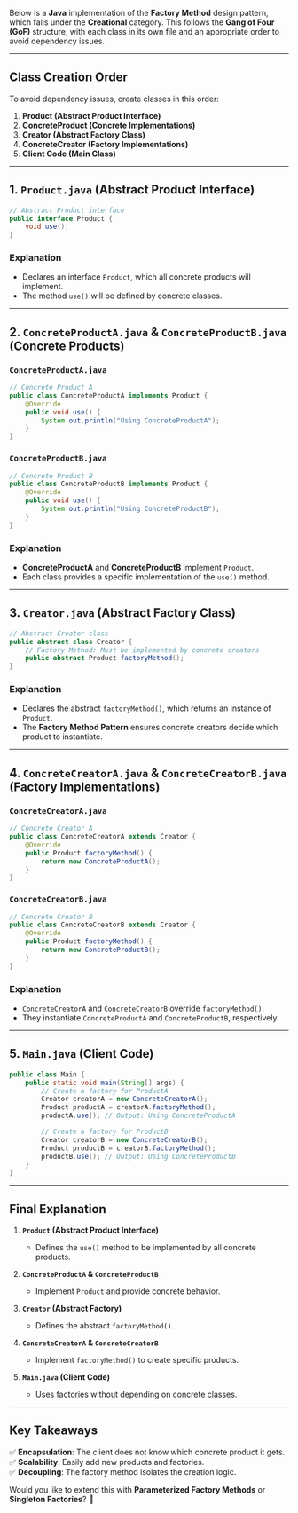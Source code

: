 Below is a **Java** implementation of the **Factory Method** design pattern, which falls under the **Creational** category. This follows the **Gang of Four (GoF)** structure, with each class in its own file and an appropriate order to avoid dependency issues.

---

## **Class Creation Order**
To avoid dependency issues, create classes in this order:

1. **Product (Abstract Product Interface)**
2. **ConcreteProduct (Concrete Implementations)**
3. **Creator (Abstract Factory Class)**
4. **ConcreteCreator (Factory Implementations)**
5. **Client Code (Main Class)**

---

## **1. `Product.java` (Abstract Product Interface)**

```java
// Abstract Product interface
public interface Product {
    void use();
}
```

### **Explanation**
- Declares an interface `Product`, which all concrete products will implement.
- The method `use()` will be defined by concrete classes.

---

## **2. `ConcreteProductA.java` & `ConcreteProductB.java` (Concrete Products)**

### **`ConcreteProductA.java`**
```java
// Concrete Product A
public class ConcreteProductA implements Product {
    @Override
    public void use() {
        System.out.println("Using ConcreteProductA");
    }
}
```

### **`ConcreteProductB.java`**
```java
// Concrete Product B
public class ConcreteProductB implements Product {
    @Override
    public void use() {
        System.out.println("Using ConcreteProductB");
    }
}
```

### **Explanation**
- **ConcreteProductA** and **ConcreteProductB** implement `Product`.
- Each class provides a specific implementation of the `use()` method.

---

## **3. `Creator.java` (Abstract Factory Class)**

```java
// Abstract Creator class
public abstract class Creator {
    // Factory Method: Must be implemented by concrete creators
    public abstract Product factoryMethod();
}
```

### **Explanation**
- Declares the abstract `factoryMethod()`, which returns an instance of `Product`.
- The **Factory Method Pattern** ensures concrete creators decide which product to instantiate.

---

## **4. `ConcreteCreatorA.java` & `ConcreteCreatorB.java` (Factory Implementations)**

### **`ConcreteCreatorA.java`**
```java
// Concrete Creator A
public class ConcreteCreatorA extends Creator {
    @Override
    public Product factoryMethod() {
        return new ConcreteProductA();
    }
}
```

### **`ConcreteCreatorB.java`**
```java
// Concrete Creator B
public class ConcreteCreatorB extends Creator {
    @Override
    public Product factoryMethod() {
        return new ConcreteProductB();
    }
}
```

### **Explanation**
- `ConcreteCreatorA` and `ConcreteCreatorB` override `factoryMethod()`.
- They instantiate `ConcreteProductA` and `ConcreteProductB`, respectively.

---

## **5. `Main.java` (Client Code)**

```java
public class Main {
    public static void main(String[] args) {
        // Create a factory for ProductA
        Creator creatorA = new ConcreteCreatorA();
        Product productA = creatorA.factoryMethod();
        productA.use(); // Output: Using ConcreteProductA

        // Create a factory for ProductB
        Creator creatorB = new ConcreteCreatorB();
        Product productB = creatorB.factoryMethod();
        productB.use(); // Output: Using ConcreteProductB
    }
}
```

---

## **Final Explanation**
1. **`Product` (Abstract Product Interface)**
   - Defines the `use()` method to be implemented by all concrete products.

2. **`ConcreteProductA` & `ConcreteProductB`**
   - Implement `Product` and provide concrete behavior.

3. **`Creator` (Abstract Factory)**
   - Defines the abstract `factoryMethod()`.

4. **`ConcreteCreatorA` & `ConcreteCreatorB`**
   - Implement `factoryMethod()` to create specific products.

5. **`Main.java` (Client Code)**
   - Uses factories without depending on concrete classes.

---

## **Key Takeaways**
✅ **Encapsulation**: The client does not know which concrete product it gets.  
✅ **Scalability**: Easily add new products and factories.  
✅ **Decoupling**: The factory method isolates the creation logic.  

Would you like to extend this with **Parameterized Factory Methods** or **Singleton Factories**? 🚀
